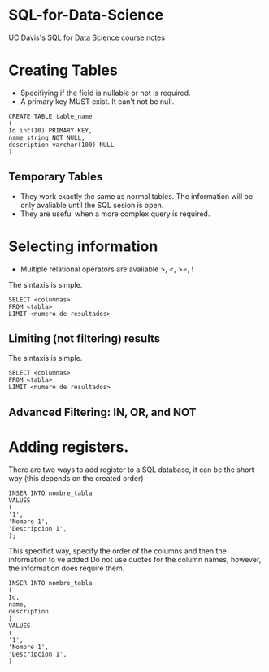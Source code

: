 # SQL-for-Data-Science
UC Davis's SQL for Data Science course notes

# Creating Tables
- Specifiying if the field is nullable or not is required.
- A primary key MUST exist. It can't not be null.
```
CREATE TABLE table_name 
(
Id int(10) PRIMARY KEY,
name string NOT NULL,
description varchar(100) NULL
)
```
## Temporary Tables
- They work exactly the same as normal tables. The information will be only avaliable until the SQL sesion is open.
- They are useful when a more complex query is required. 

# Selecting information
- Multiple relational operators are avaliable  >, <, >=, !

The sintaxis is simple. 
```
SELECT <columnas>
FROM <tabla>
LIMIT <numero de resultados>
```
## Limiting (not filtering) results

The sintaxis is simple. 
```
SELECT <columnas>
FROM <tabla>
LIMIT <numero de resultados>
```
## Advanced Filtering: IN, OR, and NOT


# Adding registers.
There are two ways to add register to a SQL database, it can be the short way (this depends on the created order)
```
INSER INTO nombre_tabla 
VALUES
(
'1',
'Nombre 1',
'Descripcion 1',
);
```
This specifict way, specify the order of the columns and then the information to ve added
Do not use quotes for the column names, however, the information does require them.
```
INSER INTO nombre_tabla
(
Id,
name,
description
)
VALUES
(
'1',
'Nombre 1',
'Descripcion 1',
)
```
